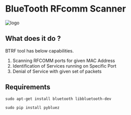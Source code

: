 # BlueTooth RFcomm Scanner

![logo](https://github.com/MrR3boot/Learnings/blob/master/Bluetooth/snaps.PNG)

## What does it do ?
BTRF tool has below capabilities.
1. Scanning RFCOMM ports for given MAC Address
2. Identification of Services running on Specific Port
3. Denial of Service with given set of packets

## Requirements
``sudo apt-get install bluetooth libbluetooth-dev``

``sudo pip install pybluez``
